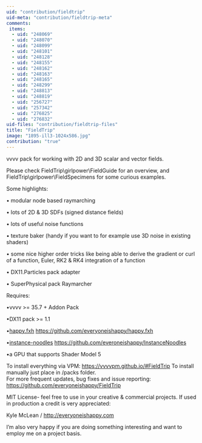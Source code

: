 ```yaml
---
uid: "contribution/fieldtrip"
uid-meta: "contribution/fieldtrip-meta"
comments: 
 items: 
  - uid: "248069"
  - uid: "248070"
  - uid: "248099"
  - uid: "248101"
  - uid: "248128"
  - uid: "248155"
  - uid: "248162"
  - uid: "248163"
  - uid: "248165"
  - uid: "248299"
  - uid: "248813"
  - uid: "248819"
  - uid: "256727"
  - uid: "257342"
  - uid: "276825"
  - uid: "276832"
uid-files: "contribution/fieldtrip-files"
title: "FieldTrip"
image: "1895-ill3-1024x586.jpg"
contribution: "true"
---
```


vvvv pack for working with 2D and 3D scalar and vector fields.

Please check FieldTrip\girlpower\FieldGuide for an overview, and  FieldTrip\girlpower\FieldSpecimens for some curious examples.

Some highlights:

•	modular node based raymarching 

•	lots of 2D & 3D SDFs (signed distance fields)

•	lots of useful noise functions

•	texture baker (handy if you want to for example use 3D noise in existing shaders)

•	some nice higher order tricks like being able to derive the gradient or curl of a function, Euler, RK2 & RK4 integration of a function

•	DX11.Particles pack adapter

•	SuperPhysical pack Raymarcher


Requires: 

  •vvvv >= 35.7 + Addon Pack
  
  •DX11 pack >= 1.1
  
  •[happy.fxh](xref:contribution/happy.fxh)  <https://github.com/everyoneishappy/happy.fxh>
  
  •[instance-noodles](xref:contribution/instance-noodles)  <https://github.com/everoneishappy/InstanceNoodles>
  
  •a GPU that supports Shader Model 5

To install everything via VPM: https://vvvvpm.github.io/#FieldTrip
To install manually just place in /packs folder.  
For more frequent updates, bug fixes and issue reporting: https://github.com/everyoneishappy/FieldTrip



MIT License- feel free to use in your creative & commercial projects.  If used in production a credit is very appreciated:

Kyle McLean / <http://everyoneishappy.com>

I’m also very happy if you are doing something interesting and want to employ me on a project basis.